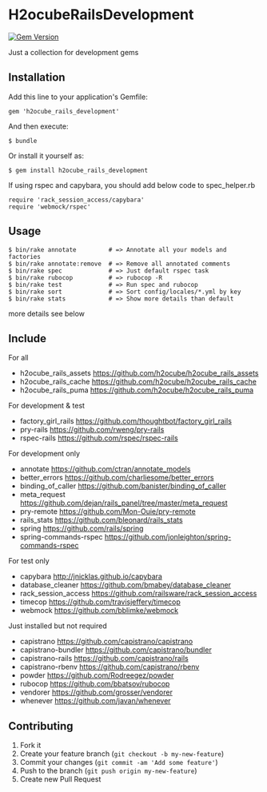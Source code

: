 # H2ocubeRailsDevelopment

[![Gem Version](https://badge.fury.io/rb/h2ocube_rails_development.png)](http://badge.fury.io/rb/h2ocube_rails_development)

Just a collection for development gems

## Installation

Add this line to your application's Gemfile:

    gem 'h2ocube_rails_development'

And then execute:

    $ bundle

Or install it yourself as:

    $ gem install h2ocube_rails_development

If using rspec and capybara, you should add below code to spec_helper.rb

    require 'rack_session_access/capybara'
    require 'webmock/rspec'

## Usage

    $ bin/rake annotate         # => Annotate all your models and factories
    $ bin/rake annotate:remove  # => Remove all annotated comments
    $ bin/rake spec             # => Just default rspec task
    $ bin/rake rubocop          # => rubocop -R
    $ bin/rake test             # => Run spec and rubocop
    $ bin/rake sort             # => Sort config/locales/*.yml by key
    $ bin/rake stats            # => Show more details than default

more details see below

## Include

For all

* h2ocube_rails_assets https://github.com/h2ocube/h2ocube_rails_assets
* h2ocube_rails_cache https://github.com/h2ocube/h2ocube_rails_cache
* h2ocube_rails_puma https://github.com/h2ocube/h2ocube_rails_puma

For development & test

* factory_girl_rails https://github.com/thoughtbot/factory_girl_rails
* pry-rails https://github.com/rweng/pry-rails
* rspec-rails https://github.com/rspec/rspec-rails

For development only

* annotate https://github.com/ctran/annotate_models
* better_errors https://github.com/charliesome/better_errors
* binding_of_caller https://github.com/banister/binding_of_caller
* meta_request https://github.com/dejan/rails_panel/tree/master/meta_request
* pry-remote https://github.com/Mon-Ouie/pry-remote
* rails_stats https://github.com/bleonard/rails_stats
* spring https://github.com/rails/spring
* spring-commands-rspec https://github.com/jonleighton/spring-commands-rspec

For test only

* capybara http://jnicklas.github.io/capybara
* database_cleaner https://github.com/bmabey/database_cleaner
* rack_session_access https://github.com/railsware/rack_session_access
* timecop https://github.com/travisjeffery/timecop
* webmock https://github.com/bblimke/webmock

Just installed but not required

* capistrano https://github.com/capistrano/capistrano
* capistrano-bundler https://github.com/capistrano/bundler
* capistrano-rails https://github.com/capistrano/rails
* capistrano-rbenv https://github.com/capistrano/rbenv
* powder https://github.com/Rodreegez/powder
* rubocop https://github.com/bbatsov/rubocop
* vendorer https://github.com/grosser/vendorer
* whenever https://github.com/javan/whenever

## Contributing

1. Fork it
2. Create your feature branch (`git checkout -b my-new-feature`)
3. Commit your changes (`git commit -am 'Add some feature'`)
4. Push to the branch (`git push origin my-new-feature`)
5. Create new Pull Request
